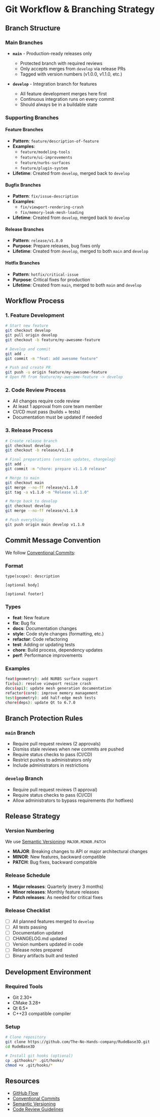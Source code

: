 # Git Workflow & Branching Strategy

## Branch Structure

### Main Branches

- **`main`** - Production-ready releases only
  - Protected branch with required reviews
  - Only accepts merges from `develop` via release PRs
  - Tagged with version numbers (v1.0.0, v1.1.0, etc.)

- **`develop`** - Integration branch for features
  - All feature development merges here first
  - Continuous integration runs on every commit
  - Should always be in a buildable state

### Supporting Branches

#### Feature Branches
- **Pattern**: `feature/description-of-feature`
- **Examples**:
  - `feature/modeling-tools`
  - `feature/ui-improvements`
  - `feature/nurbs-surfaces`
  - `feature/plugin-system`
- **Lifetime**: Created from `develop`, merged back to `develop`

#### Bugfix Branches
- **Pattern**: `fix/issue-description`
- **Examples**:
  - `fix/viewport-rendering-crash`
  - `fix/memory-leak-mesh-loading`
- **Lifetime**: Created from `develop`, merged back to `develop`

#### Release Branches
- **Pattern**: `release/v1.0.0`
- **Purpose**: Prepare releases, bug fixes only
- **Lifetime**: Created from `develop`, merged to both `main` and `develop`

#### Hotfix Branches
- **Pattern**: `hotfix/critical-issue`
- **Purpose**: Critical fixes for production
- **Lifetime**: Created from `main`, merged to both `main` and `develop`

## Workflow Process

### 1. Feature Development
```bash
# Start new feature
git checkout develop
git pull origin develop
git checkout -b feature/my-awesome-feature

# Develop and commit
git add .
git commit -m "feat: add awesome feature"

# Push and create PR
git push -u origin feature/my-awesome-feature
# Open PR from feature/my-awesome-feature -> develop
```

### 2. Code Review Process
- All changes require code review
- At least 1 approval from core team member
- CI/CD must pass (builds + tests)
- Documentation must be updated if needed

### 3. Release Process
```bash
# Create release branch
git checkout develop
git checkout -b release/v1.1.0

# Final preparations (version updates, changelog)
git add .
git commit -m "chore: prepare v1.1.0 release"

# Merge to main
git checkout main
git merge --no-ff release/v1.1.0
git tag -a v1.1.0 -m "Release v1.1.0"

# Merge back to develop
git checkout develop
git merge --no-ff release/v1.1.0

# Push everything
git push origin main develop v1.1.0
```

## Commit Message Convention

We follow [Conventional Commits](https://www.conventionalcommits.org/):

### Format
```
type(scope): description

[optional body]

[optional footer]
```

### Types
- **feat**: New feature
- **fix**: Bug fix
- **docs**: Documentation changes
- **style**: Code style changes (formatting, etc.)
- **refactor**: Code refactoring
- **test**: Adding or updating tests
- **chore**: Build process, dependency updates
- **perf**: Performance improvements

### Examples
```bash
feat(geometry): add NURBS surface support
fix(ui): resolve viewport resize crash
docs(api): update mesh generation documentation
refactor(core): improve memory management
test(geometry): add half-edge mesh tests
chore(deps): update Qt to 6.7.0
```

## Branch Protection Rules

### `main` Branch
- Require pull request reviews (2 approvals)
- Dismiss stale reviews when new commits are pushed
- Require status checks to pass (CI/CD)
- Restrict pushes to administrators only
- Include administrators in restrictions

### `develop` Branch
- Require pull request reviews (1 approval)
- Require status checks to pass (CI/CD)
- Allow administrators to bypass requirements (for hotfixes)

## Release Strategy

### Version Numbering
We use [Semantic Versioning](https://semver.org/): `MAJOR.MINOR.PATCH`

- **MAJOR**: Breaking changes to API or major architectural changes
- **MINOR**: New features, backward compatible
- **PATCH**: Bug fixes, backward compatible

### Release Schedule
- **Major releases**: Quarterly (every 3 months)
- **Minor releases**: Monthly feature releases
- **Patch releases**: As needed for critical fixes

### Release Checklist
- [ ] All planned features merged to `develop`
- [ ] All tests passing
- [ ] Documentation updated
- [ ] CHANGELOG.md updated
- [ ] Version numbers updated in code
- [ ] Release notes prepared
- [ ] Binary artifacts built and tested

## Development Environment

### Required Tools
- Git 2.30+
- CMake 3.28+
- Qt 6.5+
- C++23 compatible compiler

### Setup
```bash
# Clone repository
git clone https://github.com/The-No-Hands-company/RudeBase3D.git
cd RudeBase3D

# Install git hooks (optional)
cp .githooks/* .git/hooks/
chmod +x .git/hooks/*
```

## Resources

- [GitHub Flow](https://guides.github.com/introduction/flow/)
- [Conventional Commits](https://www.conventionalcommits.org/)
- [Semantic Versioning](https://semver.org/)
- [Code Review Guidelines](CONTRIBUTING.md#code-review)
